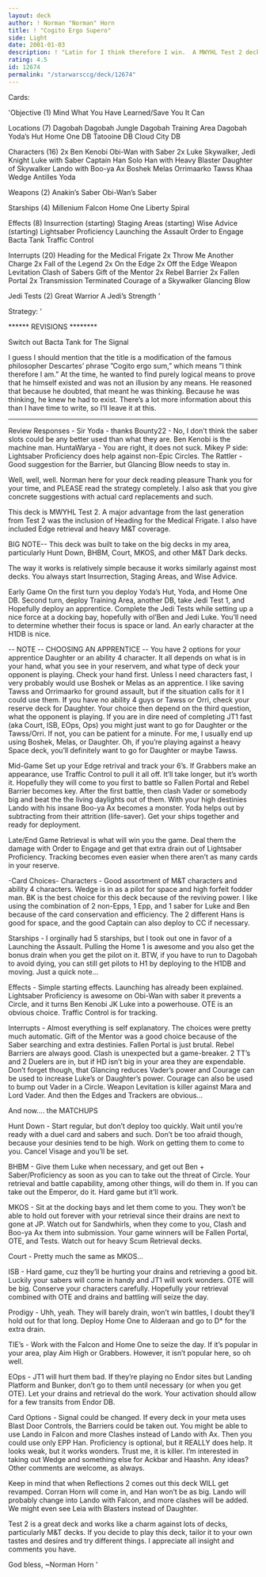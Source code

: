 ```yaml
---
layout: deck
author: ! Norman "Norman" Horn
title: ! "Cogito Ergo Supero"
side: Light
date: 2001-01-03
description: ! "Latin for I think therefore I win.  A MWYHL Test 2 deck with destiny-6 recyclers for Edges and winning battles."
rating: 4.5
id: 12674
permalink: "/starwarsccg/deck/12674"
---
```

Cards: 

'Objective (1)
Mind What You Have Learned/Save You It Can

Locations (7)
Dagobah
Dagobah Jungle
Dagobah Training Area
Dagobah Yoda’s Hut
Home One DB
Tatooine DB
Cloud City DB

Characters (16)
2x Ben Kenobi
Obi-Wan with Saber
2x Luke Skywalker, Jedi Knight
Luke with Saber
Captain Han Solo
Han with Heavy Blaster
Daughter of Skywalker
Lando with Boo-ya Ax
Boshek
Melas
Orrimaarko
Tawss Khaa
Wedge Antilles
Yoda

Weapons (2)
Anakin’s Saber
Obi-Wan’s Saber

Starships (4)
Millenium Falcon
Home One
Liberty
Spiral

Effects (8)
Insurrection (starting)
Staging Areas (starting)
Wise Advice (starting)
Lightsaber Proficiency
Launching the Assault
Order to Engage
Bacta Tank
Traffic Control

Interrupts (20)
Heading for the Medical Frigate
2x Throw Me Another Charge
2x Fall of the Legend
2x On the Edge
2x Off the Edge
Weapon Levitation
Clash of Sabers
Gift of the Mentor
2x Rebel Barrier
2x Fallen Portal
2x Transmission Terminated
Courage of a Skywalker
Glancing Blow

Jedi Tests (2)
Great Warrior
A Jedi’s Strength '

Strategy: '

****** REVISIONS ********

Switch out Bacta Tank for The Signal

I guess I should mention that the title is a modification of the famous philosopher Descartes’ phrase ”Cogito ergo sum,” which means ”I think therefore I am.”  At the time, he wanted to find purely logical means to prove that he himself existed and was not an illusion by any means.  He reasoned that because he doubted, that meant he was thinking.  Because he was thinking, he knew he had to exist.  There’s a lot more information about this than I have time to write, so I’ll leave it at this.

************************
Review Responses -
Sir Yoda - thanks
Bounty22 - No, I don’t think the saber slots could be any better used than what they are.  Ben Kenobi is the machine man.
HuntaWarya - You are right, it does not suck.
Mikey P side: Lightsaber Proficiency does help against non-Epic Circles.
The Rattler - Good suggestion for the Barrier, but Glancing Blow needs to stay in.

Well, well, well.  Norman here for your deck reading pleasure	Thank you for your time, and PLEASE read the strategy completely.  I also ask that you give concrete suggestions with actual card replacements and such.

This deck is MWYHL Test 2.  A major advantage from the last generation from Test 2 was the inclusion of Heading for the Medical Frigate.  I also have included Edge retrieval and heavy M&T coverage.

BIG NOTE-- This deck was built to take on the big decks in my area, particularly Hunt Down, BHBM, Court, MKOS, and other M&T Dark decks.

The way it works is relatively simple because it works similarly against most decks.  You always start Insurrection, Staging Areas, and Wise Advice.

Early Game On the first turn you deploy Yoda’s Hut, Yoda, and Home One DB.  Second turn, deploy Training Area, another DB, take Jedi Test 1, and Hopefully deploy an apprentice.  Complete the Jedi Tests while setting up a nice force at a docking bay, hopefully with ol’Ben and Jedi Luke.  You’ll need to determine whether their focus is space or land.  An early character at the H1DB is nice.

-- NOTE -- CHOOSING AN APPRENTICE --
You have 2 options for your apprentice Daughter or an ability 4 character.  It all depends on what is in your hand, what you see in your reservem, and what type of deck your opponent is playing.  Check your hand first.  Unless I need characters fast, I very probably would use Boshek or Melas as an apprentice.  I like saving Tawss and Orrimaarko for ground assault, but if the situation calls for it I could use them.  If you have no ability 4 guys or Tawss or Orri, check your reserve deck for Daughter.  Your choice then depend on the third question, what the opponent is playing.  If you are in dire need of completing JT1 fast (aka Court, ISB, EOps, Ops) you might just want to go for Daughter or the Tawss/Orri.	If not, you can be patient for a minute.  For me, I usually end up using Boshek, Melas, or Daughter.  Oh, if you’re playing against a heavy Space deck, you’ll definitely want to go for Daughter or maybe Tawss.

Mid-Game Set up your Edge retrival and track your 6’s.  If Grabbers make an appearance, use Traffic Control to pull it all off.	It’ll take longer, but it’s worth it.  Hopefully they will come to you first to battle so Fallen Portal and Rebel Barrier becomes key.  After the first battle, then clash Vader or somebody big and beat the the living daylights out of them.  With your high destinies Lando with his insane Boo-ya Ax becomes a monster.  Yoda helps out by subtracting from their attrition (life-saver).  Get your ships together and ready for deployment.

Late/End Game Retrieval is what will win you the game.  Deal them the damage with Order to Engage and get that extra drain out of Lightsaber Proficiency.  Tracking becomes even easier when there aren’t as many cards in your reserve.

-Card Choices-
Characters - Good assortment of M&T characters and ability 4 characters.  Wedge is in as a pilot for space and high forfeit fodder man.  BK is the best choice for this deck because of the reviving power.  I like using the combination of 2 non-Epps, 1 Epp, and 1 saber for Luke and Ben because of the card conservation and efficiency.  The 2 different Hans is good for space, and the good Captain can also deploy to CC if necessary.

Starships - I orginally had 5 starships, but I took out one in favor of a Launching the Assault.  Pulling the Home 1 is awesome and you also get the bonus drain when you get the pilot on it.	BTW, if you have to run to Dagobah to avoid dying, you can still get pilots to H1 by deploying to the H1DB and moving.	Just a quick note...

Effects - Simple starting effects.  Launching has already been explained.  Lightsaber Proficiency is awesome on Obi-Wan with saber it prevents a Circle, and it turns Ben Kenobi JK Luke into a powerhouse.  OTE is an obvious choice.	Traffic Control is for tracking.

Interrupts - Almost everything is self explanatory.  The choices were pretty much automatic.  Gift of the Mentor was a good choice because of the Saber searching and extra destinies.	Fallen Portal is just brutal.  Rebel Barriers are always good.	Clash is unexpected but a game-breaker.  2 TT’s and 2 Duelers are in, but if HD isn’t big in your area they are expendable.  Don’t forget though, that Glancing reduces Vader’s power and Courage can be used to increase Luke’s or Daughter’s power.  Courage can also be used to bump out Vader in a Circle. Weapon Levitation is killer against Mara and Lord Vader.  And then the Edges and Trackers are obvious...

And now.... the MATCHUPS

Hunt Down - Start regular, but don’t deploy too quickly.	Wait until you’re ready with a duel card and sabers and such.  Don’t be too afraid though, because your desinies tend to be high.  Work on getting them to come to you.  Cancel Visage and you’ll be set.

BHBM - Give them Luke when necessary, and get out Ben + Saber/Proficiency as soon as you can to take out the threat of Circle.	Your retrieval and battle capability, among other things, will do them in.  If you can take out the Emperor, do it.  Hard game but it’ll work.

MKOS - Sit at the docking bays and let them come to you.  They won’t be able to hold out forever with your retrieval since their drains are next to gone at JP.  Watch out for Sandwhirls, when they come to you, Clash and Boo-ya Ax them into submission.  Your game winners will be Fallen Portal, OTE, and Tests.  Watch out for heavy Scum Retrieval decks.

Court - Pretty much the same as MKOS...

ISB - Hard game, cuz they’ll be hurting your drains and retrieving a good bit.  Luckily your sabers will come in handy and JT1 will work wonders.  OTE will be big.  Conserve your characters carefully.	Hopefully your retrieval combined with OTE and drains and battling will seize the day.

Prodigy - Uhh, yeah.  They will barely drain, won’t win battles, I doubt they’ll hold out for that long.  Deploy Home One to Alderaan and go to D* for the extra drain.

TIE’s - Work with the Falcon and Home One to seize the day.  If it’s popular in your area, play Aim High or Grabbers.  However, it isn’t popular here, so oh well.

EOps - JT1 will hurt them bad.	If they’re playing no Endor sites but Landing Platform and Bunker, don’t go to them until necessary (or when you get OTE).	Let your drains and retrieval do the work.  Your activation should allow for a few transits from Endor DB.

Card Options - Signal could be changed.  If every deck in your meta uses Blast Door Controls, the Barriers could be taken out.	You might be able to use Lando in Falcon and more Clashes instead of Lando with Ax.  Then you could use only EPP Han.  Proficiency is optional, but it REALLY does help.  It looks weak, but it works wonders.	Trust me, it is killer.  I’m interested in taking out Wedge and something else for Ackbar and Haashn.  Any ideas?  Other comments are welcome, as always.

Keep in mind that when Reflections 2 comes out this deck WILL get revamped.  Corran Horn will come in, and Han won’t be as big.  Lando will probably change into Lando with Falcon, and more clashes will be added.  We might even see Leia with Blasters instead of Daughter.

Test 2 is a great deck and works like a charm against lots of decks, particularly M&T decks.  If you decide to play this deck, tailor it to your own tastes and desires and try different things.  I appreciate all insight and comments you have.

God bless,
~Norman Horn   '

